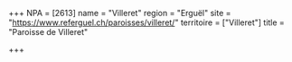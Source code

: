 +++
NPA = [2613]
name = "Villeret"
region = "Erguël"
site = "https://www.referguel.ch/paroisses/villeret/"
territoire = ["Villeret"]
title = "Paroisse de Villeret"

+++

